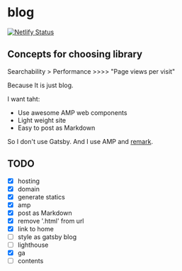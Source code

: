 # blog

[![Netlify Status](https://api.netlify.com/api/v1/badges/7ff34b85-68e3-4b59-bfba-2c873abd1440/deploy-status)](https://app.netlify.com/sites/gracious-mclean-6fd254/deploys)

## Concepts for choosing library

Searchability > Performance >>>> "Page views per visit"

Because It is just blog.

I want taht:

- Use awesome AMP web components
- Light weight site
- Easy to post as Markdown

So I don't use Gatsby. And I use AMP and [remark](https://github.com/remarkjs/remark).

## TODO

- [x] hosting
- [x] domain
- [x] generate statics
- [x] amp
- [x] post as Markdown
- [x] remove '.html' from url
- [x] link to home
- [ ] style as gatsby blog
- [ ] lighthouse
- [x] ga
- [ ] contents
